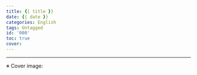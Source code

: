 ```yaml
---
title: {{ title }}
date: {{ date }}
categories: English
tags: Untagged
id: '000'
toc: true
cover:
---
```






----
<span class="is-size-7">

※ Cover image: []()

</span>